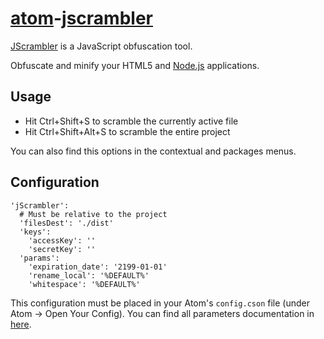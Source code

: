 # [atom](https://atom.io/)-[jscrambler](https://jscrambler.com/)

[JScrambler](https://jscrambler.com/) is a JavaScript obfuscation tool.

Obfuscate and minify your HTML5 and [Node.js](http://nodejs.org/) applications.

## Usage

* Hit Ctrl+Shift+S to scramble the currently active file
* Hit Ctrl+Shift+Alt+S to scramble the entire project

You can also find this options in the contextual and packages menus.

## Configuration
    'jScrambler':
      # Must be relative to the project
      'filesDest': './dist'
      'keys':
        'accessKey': ''
        'secretKey': ''
      'params':
  	    'expiration_date': '2199-01-01'
  	    'rename_local': '%DEFAULT%'
  	    'whitespace': '%DEFAULT%'

This configuration must be placed in your Atom's `config.cson` file (under Atom -> Open Your Config). You can find all parameters documentation in [here](https://github.com/auditmark/node-jscrambler).
